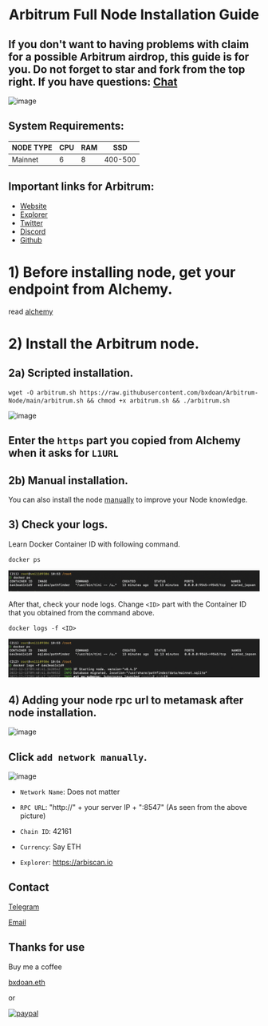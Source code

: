 <h1 align="center">Arbitrum Full Node Installation Guide

## If you don't want to having problems with claim for a possible Arbitrum airdrop, this guide is for you. Do not forget to star and fork from the top right. If you have questions: [Chat](https://t.me/bxdoan)

![image](https://user-images.githubusercontent.com/101462877/198357079-6320f62f-8e9e-401d-becf-8673480e8701.png)

## System Requirements:
NODE TYPE | CPU     | RAM      | SSD     |
| ------------- | ------------- | ------------- | -------- |
| Mainnet | 6          | 8         | 400-500  |

## Important links for Arbitrum:
- [Website](https://arbitrum.io/)
- [Explorer](https://arbiscan.io)
- [Twitter](https://twitter.com/arbitrum)
- [Discord](https://discord.gg/arbitrum)
- [Github](https://github.com/OffchainLabs)

# 1) Before installing node, get your endpoint from Alchemy.

read [alchemy](./alchemy.md)

# 2) Install the Arbitrum node.

## 2a) Scripted installation.

``` 
wget -O arbitrum.sh https://raw.githubusercontent.com/bxdoan/Arbitrum-Node/main/arbitrum.sh && chmod +x arbitrum.sh && ./arbitrum.sh
```
![image](https://user-images.githubusercontent.com/101462877/198361610-ff82d18b-9ca6-41be-8b7e-fc5381b5869e.png)

## Enter the `https` part you copied from Alchemy when it asks for `L1URL`

## 2b) Manual installation.

You can also install the node [manually](https://github.com/bxdoan/Arbitrum-Full-Node/blob/main/arbitrum_manual.md) to improve your Node knowledge.

## 3) Check your logs.

Learn Docker Container ID with following command.

``` 
docker ps
```
![image](imgs/docker_ps.png)

After that, check your node logs. Change `<ID>` part with the Container ID that you obtained from the command above.

``` 
docker logs -f <ID>
```
![image](./imgs/docker_logs.png)


## 4) Adding your node rpc url to metamask after node installation.

![image](https://user-images.githubusercontent.com/101462877/198362714-e6be4fa7-d750-4d5f-815a-77c129061f94.png)

## Click `add network manually`.

![image](https://user-images.githubusercontent.com/101462877/198363067-4ca01c95-f05c-47d5-997d-8177fb26e66c.png)

- `Network Name`: Does not matter


- `RPC URL`: "http://" + your server IP + ":8547" (As seen from the above picture)


- `Chain ID`: 42161


- `Currency`: Say ETH


- `Explorer`: https://arbiscan.io

## Contact
[Telegram](https://t.me/bxdoan)

[Email](mailto:hi@bxdoan.com)

## Thanks for use
Buy me a coffee

[bxdoan.eth](https://etherscan.io/address/0x610322AeF748238C52E920a15Dd9A8845C9c0318)

or

[![paypal](https://www.paypalobjects.com/en_US/i/btn/btn_donateCC_LG.gif)](https://paypal.me/bxdoan)

